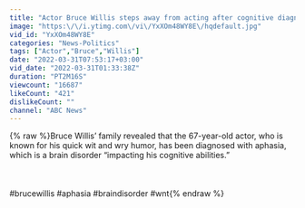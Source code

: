 ```yaml
---
title: "Actor Bruce Willis steps away from acting after cognitive diagnosis l WNT"
image: "https:\/\/i.ytimg.com\/vi\/YxXOm48WY8E\/hqdefault.jpg"
vid_id: "YxXOm48WY8E"
categories: "News-Politics"
tags: ["Actor","Bruce","Willis"]
date: "2022-03-31T07:53:17+03:00"
vid_date: "2022-03-31T01:33:38Z"
duration: "PT2M16S"
viewcount: "16687"
likeCount: "421"
dislikeCount: ""
channel: "ABC News"
---
```

{% raw %}Bruce Willis’ family revealed that the 67-year-old actor, who is known for his quick wit and wry humor, has been diagnosed with aphasia, which is a brain disorder “impacting his cognitive abilities.”<br /><br /><br /><br />#brucewillis #aphasia #braindisorder #wnt{% endraw %}
